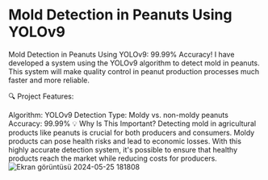 # Mold Detection in Peanuts Using YOLOv9
 Mold Detection in Peanuts Using YOLOv9: 99.99% Accuracy!
I have developed a system using the YOLOv9 algorithm to detect mold in peanuts. This system will make quality control in peanut production processes much faster and more reliable.

🔍 Project Features:

Algorithm: YOLOv9
Detection Type: Moldy vs. non-moldy peanuts
Accuracy: 99.99%
💡 Why Is This Important?
Detecting mold in agricultural products like peanuts is crucial for both producers and consumers. Moldy products can pose health risks and lead to economic losses. With this highly accurate detection system, it's possible to ensure that healthy products reach the market while reducing costs for producers.
![Ekran görüntüsü 2024-05-25 181808](https://github.com/deniz2144/Mold-Detection-in-Peanuts-Using-YOLOv9/assets/108216727/532ba764-1882-4c80-99da-24a74d293314)

